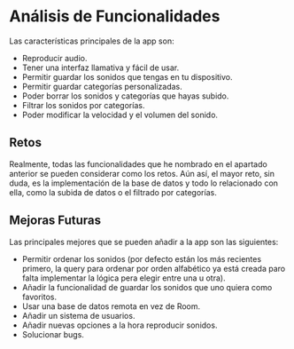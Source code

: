 # Análisis de Funcionalidades

Las características principales de la app son:
- Reproducir audio.
- Tener una interfaz llamativa y fácil de usar.
- Permitir guardar los sonidos que tengas en tu dispositivo.
- Permitir guardar categorías personalizadas.
- Poder borrar los sonidos y categorías que hayas subido.
- Filtrar los sonidos por categorías.
- Poder modificar la velocidad y el volumen del sonido.

## Retos

Realmente, todas las funcionalidades que he nombrado en el apartado anterior se pueden considerar como los retos. Aún así, el mayor reto, sin duda, es la implementación de la base de datos y todo lo relacionado con ella, como la subida de datos o el filtrado por categorías.

## Mejoras Futuras

Las principales mejores que se pueden añadir a la app son las siguientes:
- Permitir ordenar los sonidos (por defecto están los más recientes primero, la query para ordenar por orden alfabético ya está creada paro falta implementar la lógica pera elegir entre una u otra).
- Añadir la funcionalidad de guardar los sonidos que uno quiera como favoritos.
- Usar una base de datos remota en vez de Room.
- Añadir un sistema de usuarios.
- Añadir nuevas opciones a la hora reproducir sonidos.
- Solucionar bugs.